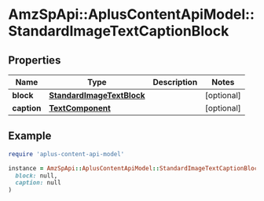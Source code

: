 # AmzSpApi::AplusContentApiModel::StandardImageTextCaptionBlock

## Properties

| Name | Type | Description | Notes |
| ---- | ---- | ----------- | ----- |
| **block** | [**StandardImageTextBlock**](StandardImageTextBlock.md) |  | [optional] |
| **caption** | [**TextComponent**](TextComponent.md) |  | [optional] |

## Example

```ruby
require 'aplus-content-api-model'

instance = AmzSpApi::AplusContentApiModel::StandardImageTextCaptionBlock.new(
  block: null,
  caption: null
)
```

